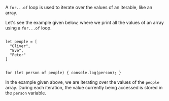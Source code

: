 A `for...of` loop is used to iterate over the values of an iterable, like an array.

Let's see the example given below,
where we print all the values of an array using a `for...of` loop.

<Editor lang="javascript">
<code>
let people = [
  "Oliver",
  "Eve",
  "Peter"
]

for (let person of people) {
  console.log(person);
}
</code>
</Editor>

In the example given above,
we are iterating over the values of the `people` array. During each iteration, the value currently being accessed is stored in the `person` variable.
